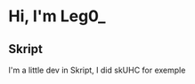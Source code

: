 <h1 class="title">Hi, I'm Leg0_</h1>
<h2 class="subtitle">Skript</h2>
<p>I'm a little dev in Skript, I did skUHC for exemple</p>
